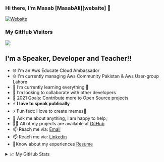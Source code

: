 ### Hi there, I'm Masab [MasabAli][website] 👋

[![Website](https://img.shields.io/website?label=masabali.me&style=for-the-badge&url=https%3A%2F%2Fmasabali.me)](https://www.masabali.me/)
### My GitHub Visitors
![](https://visitor-badge.glitch.me/badge?page_id=MasabAli)

## I'm a Speaker, Developer and Teacher!!
- 🌐 I'm an Aws Educate Cloud Ambassador
- 🌐 I'm currently managing Aws Community Pakistan & Aws User-group Lahore
- 🌱 I’m currently learning everything 🤣
- 👯 I’m looking to collaborate with other developers
- 🥅 2021 Goals: Contribute more to Open Source projects
- ⚡ **I love to speak publically**
- ⚡ Fun fact: I love to create memes🤣
- 💬 Ask me about anything, I am happy to help;
- 👨‍💻 All of my projects are available at [GitHub](https://github.com/MasabAli)
- 📫 Reach me via: [Email](mailto:masabali143@gmail.com)
- 📫 Reach me via: [Linkedin](http://www.linkedin.com/in/masab-ali-860697179)
- 📝Know about my experiences [Resume](https://www.masabali.me/Resume.pdf)

<details>
<summary>📈 My GitHub Stats</summary>

<p align="center"> <img src="https://github-readme-stats.vercel.app/api?username=MasabAli&show_icons=true&theme=gotham" alt="abhisheknaiidu" />

</details>
